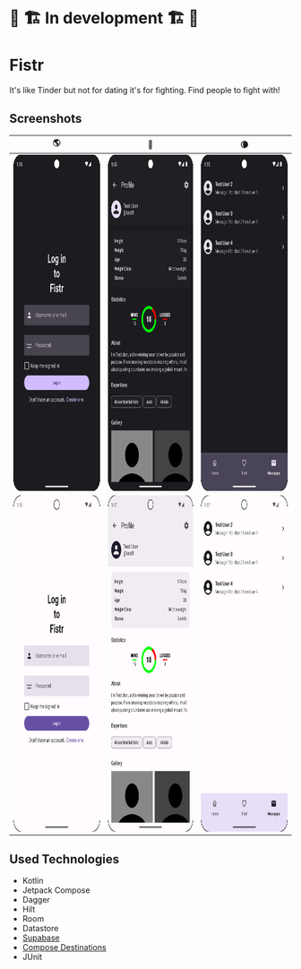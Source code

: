 # 🚧 🏗️ In development 🏗️ 🚧

# Fistr
It's like Tinder but not for dating it's for fighting.
Find people to fight with!

## Screenshots
|:earth_americas:| :rocket:| :waning_crescent_moon:|
| ------------------------- | ------------------ | ---------------------------------------- |
| <img src="./screenshots/dark-0.png" width="270" height="600"> | <img src="./screenshots/dark-1.png" width="270" height="600"> | <img src="./screenshots/dark-2.png" width="270" height="600">|
| <img src="./screenshots/light-0.png" width="270" height="600"> | <img src="./screenshots/light-1.png" width="270" height="600"> | <img src="./screenshots/light-2.png" width="270" height="600">|

## Used Technologies
- Kotlin
- Jetpack Compose
- Dagger
- Hilt
- Room
- Datastore
- [Supabase](https://github.com/supabase/supabase)
- [Compose Destinations](https://github.com/raamcosta/compose-destinations)
- JUnit
